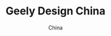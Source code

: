 ---
layout: gallery
lang: en
title: Geely Design China
permalink: /geely-design-china/

subtitle: China

standard:
  title: Geely Design China
  text: China has spans of rich and diverse culture to be inspired by as Geely Auto develops as a proud Chinese brand. With over 30 ongoing projects our Geely Design China studio has grown to over 200 people.

portfolio: [
  {
    type: image,
    image: gallery/shanghai/gallery_shanghai_01.jpg
  },
  {
    type: image,
    image: gallery/shanghai/gallery_shanghai_02.jpg
  },
  {
    type: quote,
    text: 'One day I got a package containing a poem and a note from the translator saying it had been written by Chairman Li on his way home from Sweden to China, when he saw the moon through the window of the aeroplane. It’s pretty hard to imagine the people I worked for at Ford sending me poetry. It’s really fantastic to have that type of boss.',
    name: 'Peter Horbury, Executive Vice President Geely Design'
  },
  {
    type: image,
    image: gallery/shanghai/gallery_shanghai_03.jpg
  },
  {
    type: image,
    image: gallery/shanghai/gallery_shanghai_17.jpg
  },
  {
    type: quote,
    text: 'We’re asking where our brand is heading, not just in the tangible aspects but the emotional aspects.',
    name: 'Danny Du, Creative Director Geely Design China'
  },
  {
    type: image,
    image: gallery/shanghai/gallery_shanghai_05.jpg
  },
  {
    type: image,
    image: gallery/shanghai/gallery_shanghai_06.jpg
  },
  {
    type: quote,
    text: 'We went down many different paths exploring the vast wonderful history of this country.',
    name: 'Justin Scully, Interior Design Chief Geely Design China'
  },
  {
    type: image,
    image: gallery/shanghai/gallery_shanghai_07.jpg
  },
  {
    type: image,
    image: gallery/shanghai/gallery_shanghai_08.jpg
  },
  {
    type: quote,
    text: 'With the population that we’ve got it is an absolute necessity, and a brand pillar, to offer the luxury of choice.',
    name: 'Danny Du'
  },
  {
    type: image,
    image: gallery/shanghai/gallery_shanghai_09.jpg
  },
  {
    type: image,
    image: gallery/shanghai/gallery_shanghai_10.jpg
  },
  {
    type: quote,
    text: 'We try to draw a lot from Chinese culture and bring it into the product with a feeling of restrained elegance, as well as a Chinese sense of flamboyance.',
    name: 'Justin Scully'
  },
  {
    type: image,
    image: gallery/shanghai/gallery_shanghai_11.jpg
  },
  {
    type: image,
    image: gallery/shanghai/gallery_shanghai_12.jpg
  },
  {
    type: image,
    image: gallery/shanghai/gallery_shanghai_13.jpg
  },
  {
    type: image,
    image: gallery/shanghai/gallery_shanghai_14.jpg
  },
  {
    type: image,
    image: gallery/shanghai/gallery_shanghai_15.jpg
  },
  {
    type: image,
    image: gallery/shanghai/gallery_shanghai_18.jpg
  }
]
---